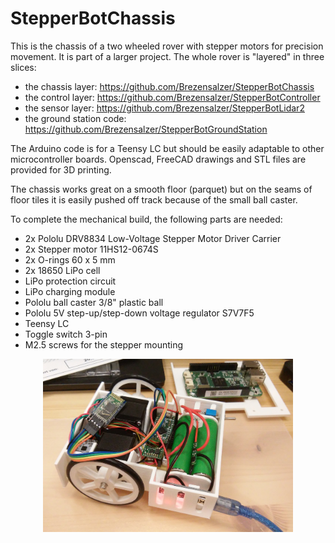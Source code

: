 # StepperBotChassis

This is the chassis of a two wheeled rover with stepper motors for 
precision movement. It is part of a larger project. The whole rover is 
"layered" in three slices:

- the chassis layer: https://github.com/Brezensalzer/StepperBotChassis
- the control layer: https://github.com/Brezensalzer/StepperBotController
- the sensor layer: https://github.com/Brezensalzer/StepperBotLidar2
- the ground station code: https://github.com/Brezensalzer/StepperBotGroundStation

The Arduino code is for a Teensy LC but should be easily adaptable to 
other microcontroller boards. Openscad, FreeCAD drawings and STL files 
are provided for 3D printing.

The chassis works great on a smooth floor (parquet) but on the seams of 
floor tiles it is easily pushed off track because of the small ball 
caster.

To complete the mechanical build, the following parts are needed:

- 2x Pololu DRV8834 Low-Voltage Stepper Motor Driver Carrier
- 2x Stepper motor 11HS12-0674S
- 2x O-rings 60 x 5 mm
- 2x 18650 LiPo cell
- LiPo protection circuit
- LiPo charging module
- Pololu ball caster 3/8" plastic ball
- Pololu 5V step-up/step-down voltage regulator S7V7F5
- Teensy LC
- Toggle switch 3-pin
- M2.5 screws for the stepper mounting

<p align="center">
  <img src="./StepperBotChassis.jpg" width="400"/>
</p>
